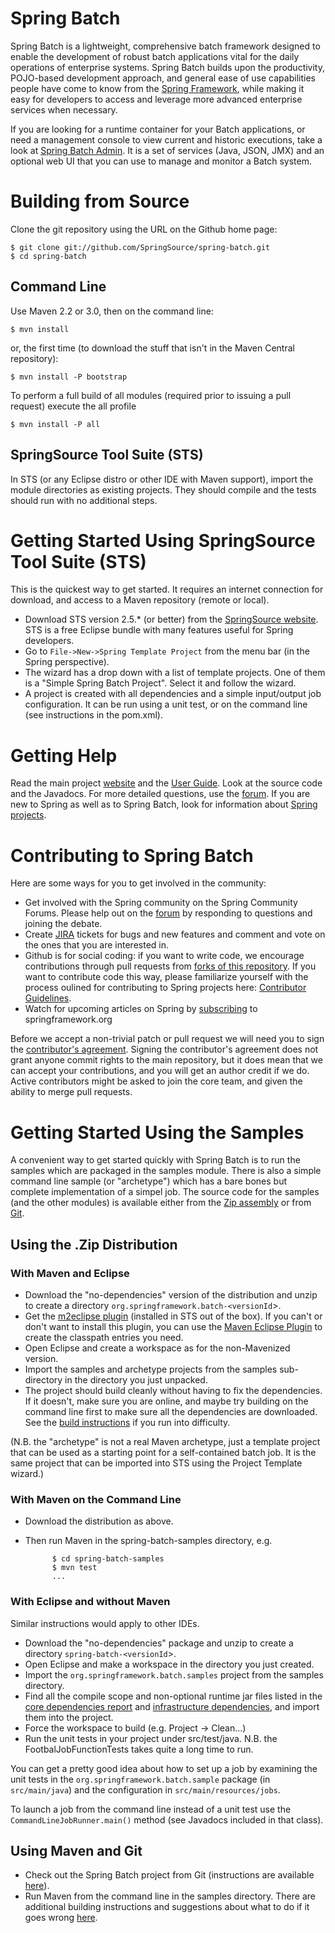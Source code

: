 # Spring Batch 

Spring Batch is a lightweight, comprehensive batch framework designed to enable the development of robust batch applications vital for the daily operations of enterprise systems.  Spring Batch builds upon the productivity, POJO-based development approach, and general ease of use capabilities people have come to know from the [Spring Framework](https://github.com/SpringSource/spring-framework), while making it easy for developers to access and leverage more advanced enterprise services when necessary.

If you are looking for a runtime container for your Batch applications, or need a management console to view current and historic executions, take a look at [Spring Batch Admin](http://www.springsource.org/spring-batch-admin).  It is a set of services (Java, JSON, JMX) and an optional web UI that you can use to manage and monitor a Batch system.

# Building from Source

Clone the git repository using the URL on the Github home page:

    $ git clone git://github.com/SpringSource/spring-batch.git
    $ cd spring-batch

## Command Line
Use Maven 2.2 or 3.0, then on the command line:

    $ mvn install

or, the first time (to download the stuff that isn't in the Maven Central repository):

    $ mvn install -P bootstrap
    
To perform a full build of all modules (required prior to issuing a pull request) execute the all profile

    $ mvn install -P all

## SpringSource Tool Suite (STS)
In STS (or any Eclipse distro or other IDE with Maven support), import the module directories as existing projects.  They should compile and the tests should run with no additional steps.

# Getting Started Using SpringSource Tool Suite (STS)

  This is the quickest way to get started.  It requires an internet connection for download, and access to a Maven repository (remote or local).

* Download STS version 2.5.* (or better) from the [SpringSource website](http://www.springsource.com/products/sts).  STS is a free Eclipse bundle with many features useful for Spring developers.
* Go to `File->New->Spring Template Project` from the menu bar (in the Spring perspective).
* The wizard has a drop down with a list of template projects.  One of them is a "Simple Spring Batch Project".  Select it and follow the wizard.
* A project is created with all dependencies and a simple input/output job configuration.  It can be run using a unit test, or on the command line (see instructions in the pom.xml).

# Getting Help

Read the main project [website](http://www.springsource.org/spring-batch) and the [User Guide](http://static.springsource.org/spring-batch/reference). Look at the source code and the Javadocs.  For more detailed questions, use the [forum](http://forum.springsource.org/forumdisplay.php?f=41).  If you are new to Spring as well as to Spring Batch, look for information about [Spring projects](http://www.springsource.org/projects).

# Contributing to Spring Batch

Here are some ways for you to get involved in the community:

* Get involved with the Spring community on the Spring Community Forums.  Please help out on the [forum](http://forum.springsource.org/forumdisplay.php?f=41) by responding to questions and joining the debate.
* Create [JIRA](https://jira.springsource.org/browse/BATCH) tickets for bugs and new features and comment and vote on the ones that you are interested in.  
* Github is for social coding: if you want to write code, we encourage contributions through pull requests from [forks of this repository](http://help.github.com/forking/).  If you want to contribute code this way, please familiarize yourself with the process oulined for contributing to Spring projects here: [Contributor Guidelines](https://github.com/SpringSource/spring-integration/wiki/Contributor-Guidelines).
* Watch for upcoming articles on Spring by [subscribing](http://www.springsource.org/node/feed) to springframework.org

Before we accept a non-trivial patch or pull request we will need you to sign the [contributor's agreement](https://support.springsource.com/spring_committer_signup).  Signing the contributor's agreement does not grant anyone commit rights to the main repository, but it does mean that we can accept your contributions, and you will get an author credit if we do.  Active contributors might be asked to join the core team, and given the ability to merge pull requests.


# Getting Started Using the Samples

A convenient way to get started quickly with Spring Batch is to run the samples which are packaged in the samples module.  There is also a simple command line sample (or "archetype") which has a bare bones but complete implementation of a simpel job.  The source code for the samples (and the other modules) is available either from the [Zip assembly](http://static.springsource.org/spring-batch/downloads.html) or from [Git](http://www.springsource.org/spring-batch/source-repository.html).

## Using the .Zip Distribution

### With Maven and Eclipse

* Download the "no-dependencies" version of the distribution and unzip to create a directory `org.springframework.batch-<versionId`>.
* Get the [m2eclipse plugin](http://m2eclipse.sonatype.org/update)
  (installed in STS out of the box).  If you can't or don't want to
  install this plugin, you can use the [Maven Eclipse
  Plugin](http://maven.apache.org/plugins/maven-eclipse-plugin) to
  create the classpath entries you need.
* Open Eclipse and create a workspace as for the non-Mavenized version.
* Import the samples and archetype projects from the samples sub-directory in the directory you just unpacked.
* The project should build cleanly without having to fix the dependencies.  If it doesn't, make sure you are online, and maybe try building on the command line first to make sure all the dependencies are downloaded.  See the [build instructions](http://static.springsource.org/spring-batch/building.html) if you run into difficulty.

(N.B. the "archetype" is not a real Maven archetype, just a template project that can be used as a starting point for a self-contained batch job.  It is the same project that can be imported into STS using the Project Template wizard.)

### With Maven on the Command Line

* Download the distribution as above.
* Then run Maven in the spring-batch-samples directory, e.g.

            $ cd spring-batch-samples
            $ mvn test
            ...

### With Eclipse and without Maven

Similar instructions would apply to other IDEs.

* Download the "no-dependencies" package and unzip to create a directory `spring-batch-<versionId`>.
* Open Eclipse and make a workspace in the directory you just created.
* Import the `org.springframework.batch.samples` project from the samples directory.
* Find all the compile scope and non-optional runtime jar files listed in the [core dependencies report](http://static.springsource.org/spring-batch/spring-batch-core/dependencies.html) and [infrastructure dependencies](http://static.springsource.org/spring-batch/spring-batch-infrastructure/dependencies.html), and import them into the project.
* Force the workspace to build (e.g. Project -> Clean...)
* Run the unit tests in your project under src/test/java.  N.B. the FootbalJobFunctionTests takes quite a long time to run.

You can get a pretty good idea about how to set up a job by examining the unit tests in the `org.springframework.batch.sample` package (in `src/main/java`) and the configuration in `src/main/resources/jobs`.

To launch a job from the command line instead of a unit test use the `CommandLineJobRunner.main()` method (see Javadocs included in that class).

## Using Maven and Git

* Check out the Spring Batch project from Git (instructions are available [here](https://github.com/SpringSource/spring-batch)).
* Run Maven from the command line in the samples directory.  There are additional building instructions and suggestions about what to do if it goes wrong [here](http://static.springsource.org/spring-batch/building.html).
